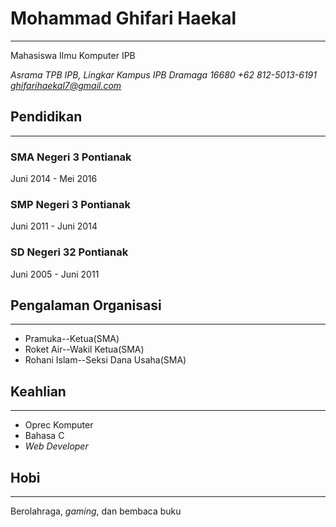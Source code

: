 # Mohammad Ghifari Haekal
---
Mahasiswa Ilmu Komputer IPB

*Asrama TPB IPB, Lingkar Kampus IPB Dramaga 16680
+62 812-5013-6191
ghifarihaekal7@gmail.com*

## Pendidikan
---
### SMA Negeri 3 Pontianak
Juni 2014 - Mei 2016

### SMP Negeri 3 Pontianak
Juni 2011 - Juni 2014

### SD Negeri 32 Pontianak
Juni 2005 - Juni 2011

## Pengalaman Organisasi
---
- Pramuka--Ketua(SMA)
- Roket Air--Wakil Ketua(SMA)
- Rohani Islam--Seksi Dana Usaha(SMA)

## Keahlian
---
- Oprec Komputer
- Bahasa C
- *Web Developer*

## Hobi
---
Berolahraga, *gaming*, dan bembaca buku

